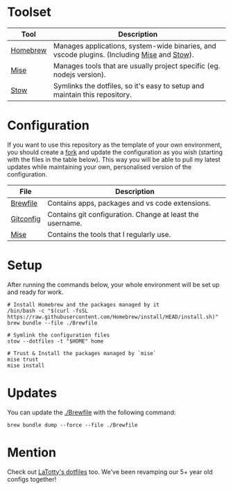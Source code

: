 # Toolset

| Tool         | Description                                                                                        |
| ------------ | -------------------------------------------------------------------------------------------------- |
| [Homebrew][] | Manages applications, system-wide binaries, and vscode plugins. (Including [Mise][] and [Stow][]). |
| [Mise][]     | Manages tools that are usually project specific (eg. nodejs version).                              |
| [Stow][]     | Symlinks the dotfiles, so it's easy to setup and maintain this repository.                         |

# Configuration

If you want to use this repository as the template of your own environment, you
should create a [fork](https://github.com/balintant/dotfiles/fork) and update
the configuration as you wish (starting with the files in the table below). This
way you will be able to pull my latest updates while maintaining your own,
personalised version of the configuration.

| File                                       | Description                                               |
| ------------------------------------------ | --------------------------------------------------------- |
| [Brewfile](./Brewfile)                     | Contains apps, packages and vs code extensions.           |
| [Gitconfig](./home/dot-gitconfig)          | Contains git configuration. Change at least the username. |
| [Mise](./home/dot-config/mise/config.toml) | Contains the tools that I regularly use.                  |

# Setup

After running the commands below, your whole environment will be set up and
ready for work.

```shell
# Install Homebrew and the packages managed by it
/bin/bash -c "$(curl -fsSL https://raw.githubusercontent.com/Homebrew/install/HEAD/install.sh)"
brew bundle --file ./Brewfile

# Symlink the configuration files
stow --dotfiles -t "$HOME" home

# Trust & Install the packages managed by `mise`
mise trust
mise install
```

[Homebrew]: https://brew.sh
[Mise]: https://mise.jdx.dev
[Stow]: https://www.gnu.org/software/stow/

# Updates

You can update the [./Brewfile]() with the following command:

```
brew bundle dump --force --file ./Brewfile
```

# Mention

Check out [LaTotty's dotfiles](https://github.com/latotty/dotfiles) too.
We've been revamping our 5+ year old configs together!
